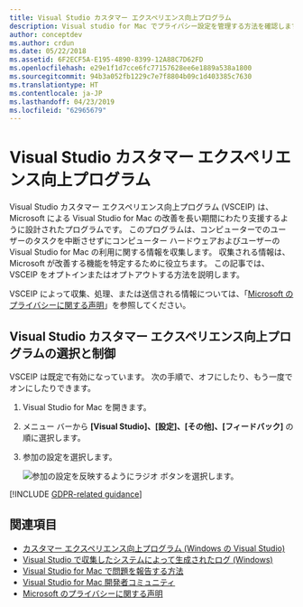 ```yaml
---
title: Visual Studio カスタマー エクスペリエンス向上プログラム
description: Visual studio for Mac でプライバシー設定を管理する方法を確認します。
author: conceptdev
ms.author: crdun
ms.date: 05/22/2018
ms.assetid: 6F2ECF5A-E195-4890-8399-12A88C7D62FD
ms.openlocfilehash: e29e1f1d7cce6fc77157628ee6e1889a538a1800
ms.sourcegitcommit: 94b3a052fb1229c7e7f8804b09c1d403385c7630
ms.translationtype: HT
ms.contentlocale: ja-JP
ms.lasthandoff: 04/23/2019
ms.locfileid: "62965679"
---
```

# <a name="visual-studio-customer-experience-improvement-program"></a>Visual Studio カスタマー エクスペリエンス向上プログラム

Visual Studio カスタマー エクスペリエンス向上プログラム (VSCEIP) は、Microsoft による Visual Studio for Mac の改善を長い期間にわたり支援するように設計されたプログラムです。 このプログラムは、コンピューターでのユーザーのタスクを中断させずにコンピューター ハードウェアおよびユーザーの Visual Studio for Mac の利用に関する情報を収集します。 収集される情報は、Microsoft が改善する機能を特定するために役立ちます。 この記事では、VSCEIP をオプトインまたはオプトアウトする方法を説明します。

VSCEIP によって収集、処理、または送信される情報については、「[Microsoft のプライバシーに関する声明](https://privacy.microsoft.com/privacystatement)」を参照してください。

## <a name="choice-and-control-over-the-visual-studio-customer-experience-improvement-program"></a>Visual Studio カスタマー エクスペリエンス向上プログラムの選択と制御

VSCEIP は既定で有効になっています。 次の手順で、オフにしたり、もう一度でオンにしたりできます。

1. Visual Studio for Mac を開きます。

1. メニュー バーから **[Visual Studio]、[設定]、[その他]、[フィードバック]** の順に選択します。

1. 参加の設定を選択します。

    ![参加の設定を反映するようにラジオ ボタンを選択します。](media/visual-studio-experience-improvement-program-image1.png)

[!INCLUDE [GDPR-related guidance](../docs/misc/includes/gdpr-hybrid-note.md)]

## <a name="see-also"></a>関連項目

* [カスタマー エクスペリエンス向上プログラム (Windows の Visual Studio)](/visualstudio/ide/visual-studio-experience-improvement-program)
* [Visual Studio で収集したシステムによって生成されたログ (Windows)](/visualstudio/ide/diagnostic-data-collection)
* [Visual Studio for Mac で問題を報告する方法](report-a-problem.md)
* [Visual Studio for Mac 開発者コミュニティ](https://developercommunity.visualstudio.com/spaces/41/index.html)
* [Microsoft のプライバシーに関する声明](https://privacy.microsoft.com/privacystatement)
